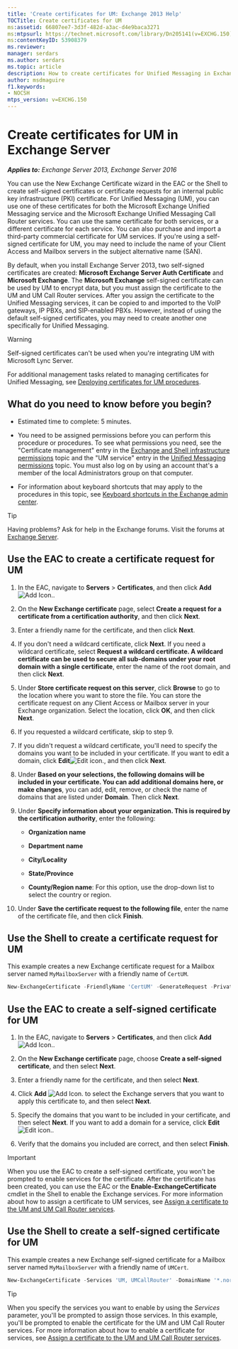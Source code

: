 ```yaml
---
title: 'Create certificates for UM: Exchange 2013 Help'
TOCTitle: Create certificates for UM
ms:assetid: 66807ee7-3d3f-482d-a3ac-d4e9baca3271
ms:mtpsurl: https://technet.microsoft.com/library/Dn205141(v=EXCHG.150)
ms:contentKeyID: 53908379
ms.reviewer: 
manager: serdars
ms.author: serdars
ms.topic: article
description: How to create certificates for Unified Messaging in Exchange Server
author: msdmaguire
f1.keywords:
- NOCSH
mtps_version: v=EXCHG.150
---
```


# Create certificates for UM in Exchange Server

_**Applies to:** Exchange Server 2013, Exchange Server 2016_

You can use the New Exchange Certificate wizard in the EAC or the Shell to create self-signed certificates or certificate requests for an internal public key infrastructure (PKI) certificate. For Unified Messaging (UM), you can use one of these certificates for both the Microsoft Exchange Unified Messaging service and the Microsoft Exchange Unified Messaging Call Router services. You can use the same certificate for both services, or a different certificate for each service. You can also purchase and import a third-party commercial certificate for UM services. If you're using a self-signed certificate for UM, you may need to include the name of your Client Access and Mailbox servers in the subject alternative name (SAN).

By default, when you install Exchange Server 2013, two self-signed certificates are created: **Microsoft Exchange Server Auth Certificate** and **Microsoft Exchange**. The **Microsoft Exchange** self-signed certificate can be used by UM to encrypt data, but you must assign the certificate to the UM and UM Call Router services. After you assign the certificate to the Unified Messaging services, it can be copied to and imported to the VoIP gateways, IP PBXs, and SIP-enabled PBXs. However, instead of using the default self-signed certificates, you may need to create another one specifically for Unified Messaging.

> [!WARNING]
> Self-signed certificates can't be used when you're integrating UM with Microsoft Lync Server.

For additional management tasks related to managing certificates for Unified Messaging, see [Deploying certificates for UM procedures](deploying-certificates-for-um-procedures-exchange-2013-help.md).

## What do you need to know before you begin?

- Estimated time to complete: 5 minutes.

- You need to be assigned permissions before you can perform this procedure or procedures. To see what permissions you need, see the "Certificate management" entry in the [Exchange and Shell infrastructure permissions](exchange-and-shell-infrastructure-permissions-exchange-2013-help.md) topic and the "UM service" entry in the [Unified Messaging permissions](unified-messaging-permissions-exchange-2013-help.md) topic. You must also log on by using an account that's a member of the local Administrators group on that computer.

- For information about keyboard shortcuts that may apply to the procedures in this topic, see [Keyboard shortcuts in the Exchange admin center](keyboard-shortcuts-in-the-exchange-admin-center-2013-help.md).

> [!TIP]
> Having problems? Ask for help in the Exchange forums. Visit the forums at [Exchange Server](https://social.technet.microsoft.com/forums/office/home?category=exchangeserver).

## Use the EAC to create a certificate request for UM

1. In the EAC, navigate to **Servers** \> **Certificates**, and then click **Add** ![Add Icon.](images/JJ218640.c1e75329-d6d7-4073-a27d-498590bbb558(EXCHG.150).gif "Add Icon").

2. On the **New Exchange certificate** page, select **Create a request for a certificate from a certification authority**, and then click **Next**.

3. Enter a friendly name for the certificate, and then click **Next**.

4. If you don't need a wildcard certificate, click **Next**. If you need a wildcard certificate, select **Request a wildcard certificate. A wildcard certificate can be used to secure all sub-domains under your root domain with a single certificate**, enter the name of the root domain, and then click **Next**.

5. Under **Store certificate request on this server**, click **Browse** to go to the location where you want to store the file. You can store the certificate request on any Client Access or Mailbox server in your Exchange organization. Select the location, click **OK**, and then click **Next**.

6. If you requested a wildcard certificate, skip to step 9.

7. If you didn't request a wildcard certificate, you'll need to specify the domains you want to be included in your certificate. If you want to edit a domain, click **Edit**![Edit icon.](images/JJ218640.6f53ccb2-1f13-4c02-bea0-30690e6ea71d(EXCHG.150).gif "Edit icon"), and then click **Next**.

8. Under **Based on your selections, the following domains will be included in your certificate. You can add additional domains here, or make changes**, you can add, edit, remove, or check the name of domains that are listed under **Domain**. Then click **Next**.

9. Under **Specify information about your organization. This is required by the certification authority**, enter the following:

   - **Organization name**

   - **Department name**

   - **City/Locality**

   - **State/Province**

   - **County/Region name**: For this option, use the drop-down list to select the country or region.

10. Under **Save the certificate request to the following file**, enter the name of the certificate file, and then click **Finish**.

## Use the Shell to create a certificate request for UM

This example creates a new Exchange certificate request for a Mailbox server named `MyMailboxServer` with a friendly name of `CertUM`.

```powershell
New-ExchangeCertificate -FriendlyName 'CertUM' -GenerateRequest -PrivateKeyExportable $true -KeySize '2048' -DomainName '*.northwindtraders.com' -SubjectName 'C=US,S=wa,L=redmond,O=northwindtraders,OU=servers,CN= northwindtraders.com' -Server 'MyMailboxServer'
```

## Use the EAC to create a self-signed certificate for UM

1. In the EAC, navigate to **Servers** \> **Certificates**, and then click **Add** ![Add Icon.](images/JJ218640.c1e75329-d6d7-4073-a27d-498590bbb558(EXCHG.150).gif "Add Icon").

2. On the **New Exchange certificate** page, choose **Create a self-signed certificate**, and then select **Next**.

3. Enter a friendly name for the certificate, and then select **Next**.

4. Click **Add** ![Add Icon.](images/JJ218640.c1e75329-d6d7-4073-a27d-498590bbb558(EXCHG.150).gif "Add Icon") to select the Exchange servers that you want to apply this certificate to, and then select **Next**.

5. Specify the domains that you want to be included in your certificate, and then select **Next**. If you want to add a domain for a service, click **Edit** ![Edit icon.](images/JJ218640.6f53ccb2-1f13-4c02-bea0-30690e6ea71d(EXCHG.150).gif "Edit icon").

6. Verify that the domains you included are correct, and then select **Finish**.

> [!IMPORTANT]
> When you use the EAC to create a self-signed certificate, you won't be prompted to enable services for the certificate. After the certificate has been created, you can use the EAC or the <STRONG>Enable-ExchangeCertificate</STRONG> cmdlet in the Shell to enable the Exchange services. For more information about how to assign a certificate to UM services, see <A href="assign-a-certificate-to-the-um-and-um-call-router-services-exchange-2013-help.md">Assign a certificate to the UM and UM Call Router services</A>.

## Use the Shell to create a self-signed certificate for UM

This example creates a new Exchange self-signed certificate for a Mailbox server named `MyMailboxServer` with a friendly name of `UMCert`.

```powershell
New-ExchangeCertificate -Services 'UM, UMCallRouter' -DomainName '*.northwindtraders.com' -FriendlyName 'UMSelfSigned' -SubjectName 'C=US,S=WA,L=Redmond,O=Northwindtraders,OU=Servers,CN= Northwindtraders.com' -PrivateKeyExportable $true
```

> [!TIP]
> When you specify the services you want to enable by using the <EM>Services</EM> parameter, you'll be prompted to assign those services. In this example, you'll be prompted to enable the certificate for the UM and UM Call Router services. For more information about how to enable a certificate for services, see <A href="assign-a-certificate-to-the-um-and-um-call-router-services-exchange-2013-help.md">Assign a certificate to the UM and UM Call Router services</A>.
